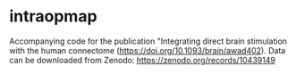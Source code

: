 # intraopmap
Accompanying code for the publication "Integrating direct brain stimulation with the human connectome (https://doi.org/10.1093/brain/awad402).
Data can be downloaded from Zenodo: https://zenodo.org/records/10439149
